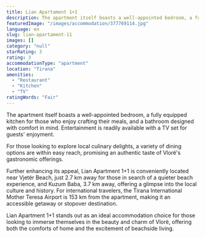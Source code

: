 ```yaml
---
title: Lian Apartament 1+1
description: The apartment itself boasts a well-appointed bedroom, a fully equipped kitchen for those who enjoy crafting their meals, and a bathroom designed with comfort in
featuredImage: "/images/accommodation/377769114.jpg"
language: en
slug: lian-apartament-11
images: []
category: "null"
starRating: 3
rating: 3
accommodationType: "apartment"
location: "Tirana"
amenities:
  - "Restaurant"
  - "Kitchen"
  - "TV"
ratingWords: "Fair"
---
```


The apartment itself boasts a well-appointed bedroom, a fully equipped kitchen for those who enjoy crafting their meals, and a bathroom designed with comfort in mind. Entertainment is readily available with a TV set for guests' enjoyment.

For those looking to explore local culinary delights, a variety of dining options are within easy reach, promising an authentic taste of Vlorë's gastronomic offerings.

Further enhancing its appeal, Lian Apartment 1+1 is conveniently located near Vjetër Beach, just 2.7 km away for those in search of a quieter beach experience, and Kuzum Baba, 3.7 km away, offering a glimpse into the local culture and history. For international travelers, the Tirana International Mother Teresa Airport is 153 km from the apartment, making it an accessible getaway or stopover destination.

Lian Apartment 1+1 stands out as an ideal accommodation choice for those looking to immerse themselves in the beauty and charm of Vlorë, offering both the comforts of home and the excitement of beachside living.

